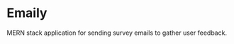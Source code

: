 # Emaily
MERN stack application for sending survey emails to gather user feedback.




<!-- # Early Bird

Early Bird is a decoupled web application that uses the Yelp API to help developers find potential freelance opportunities. This particular repository contains the ReactJS front end for Early Bird. This ReactJS application communicates with a back end Rails API to fetch and display search results for the user.

## How It Works

- User enters a search term and location
- Early Bird queries the Yelp API for businesses matching these search parameters
- A website grading algorithm determines if any these businesses could use help from a developer
- A list of businesses that could use some website help is returned to the user
- User can now reach out to these businesses and potentially land a freelance gig

## Usage

Early Bird is hosted on Heroku and can be accessed [here](https://early-bird-react-js.herokuapp.com/). Upon loading the site, the user will be greeted with a search form.

![Search](./search.png 'Search')

After the user enters appropriate search terms, the application will begin fetching the relevant results.

![Loading](./loading.png 'Loading')

Once the search results have been fetched, they will be displayed to the user.

![Results](./results.png 'Results')

The user can then navigate to each business's Yelp page and reach out for potential freelance opportunities.

## License

Early Bird is licensed under the MIT License - see [LICENSE.txt](./LICENSE.txt) for details.
 -->